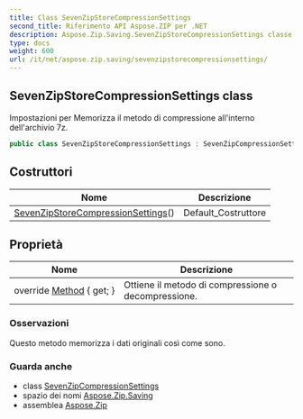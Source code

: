 ```yaml
---
title: Class SevenZipStoreCompressionSettings
second_title: Riferimento API Aspose.ZIP per .NET
description: Aspose.Zip.Saving.SevenZipStoreCompressionSettings classe. Impostazioni per Memorizza il metodo di compressione allinterno dellarchivio 7z.
type: docs
weight: 600
url: /it/net/aspose.zip.saving/sevenzipstorecompressionsettings/
---
```

## SevenZipStoreCompressionSettings class

Impostazioni per Memorizza il metodo di compressione all'interno dell'archivio 7z.

```csharp
public class SevenZipStoreCompressionSettings : SevenZipCompressionSettings
```

## Costruttori

| Nome | Descrizione |
| --- | --- |
| [SevenZipStoreCompressionSettings](sevenzipstorecompressionsettings/)() | Default_Costruttore |

## Proprietà

| Nome | Descrizione |
| --- | --- |
| override [Method](../../aspose.zip.saving/sevenzipstorecompressionsettings/method/) { get; } | Ottiene il metodo di compressione o decompressione. |

### Osservazioni

Questo metodo memorizza i dati originali così come sono.

### Guarda anche

* class [SevenZipCompressionSettings](../sevenzipcompressionsettings/)
* spazio dei nomi [Aspose.Zip.Saving](../../aspose.zip.saving/)
* assemblea [Aspose.Zip](../../)


